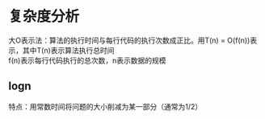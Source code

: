 # 复杂度分析

大O表示法：算法的执行时间与每行代码的执行次数成正比。用T(n) = O(f(n))表示，其中T(n)表示算法执行总时间   
f(n)表示每行代码执行的总次数，n表示数据的规模

## logn

特点：用常数时间将问题的大小削减为某一部分（通常为1/2）